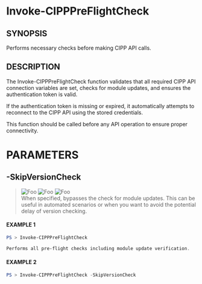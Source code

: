 # Invoke-CIPPPreFlightCheck
## SYNOPSIS
Performs necessary checks before making CIPP API calls.
## DESCRIPTION
The Invoke-CIPPPreFlightCheck function validates that all required CIPP API connection 
variables are set, checks for module updates, and ensures the authentication token is valid.

If the authentication token is missing or expired, it automatically attempts to reconnect 
to the CIPP API using the stored credentials.

This function should be called before any API operation to ensure proper connectivity.
# PARAMETERS

## **-SkipVersionCheck**
> ![Foo](https://img.shields.io/badge/Type-SwitchParameter-Blue?) ![Foo](https://img.shields.io/badge/Mandatory-FALSE-Green?) ![Foo](https://img.shields.io/badge/DefaultValue-False-Blue?color=5547a8)\
When specified, bypasses the check for module updates. This can be useful in automated scenarios or when you want to avoid the potential delay of version checking.

 #### EXAMPLE 1
```powershell
PS > Invoke-CIPPPreFlightCheck

Performs all pre-flight checks including module update verification.
```
 #### EXAMPLE 2
```powershell
PS > Invoke-CIPPPreFlightCheck -SkipVersionCheck
```

